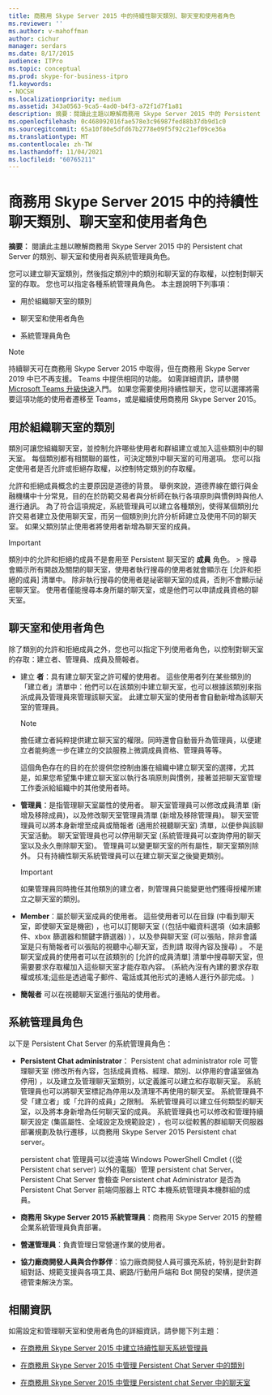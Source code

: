 ```yaml
---
title: 商務用 Skype Server 2015 中的持續性聊天類別、聊天室和使用者角色
ms.reviewer: ''
ms.author: v-mahoffman
author: cichur
manager: serdars
ms.date: 8/17/2015
audience: ITPro
ms.topic: conceptual
ms.prod: skype-for-business-itpro
f1.keywords:
- NOCSH
ms.localizationpriority: medium
ms.assetid: 343a0563-9ca5-4ad0-b4f3-a72f1d7f1a81
description: 摘要：閱讀此主題以瞭解商務用 Skype Server 2015 中的 Persistent chat Server 的類別、聊天室和使用者和系統管理員角色。
ms.openlocfilehash: 0c468092016fae578e3c96987fed88b37db9d1c0
ms.sourcegitcommit: 65a10f80e5dfd67b2778e09f5f92c21ef09ce36a
ms.translationtype: MT
ms.contentlocale: zh-TW
ms.lasthandoff: 11/04/2021
ms.locfileid: "60765211"
---
```

# <a name="persistent-chat-categories-chat-rooms-and-user-roles-in-skype-for-business-server-2015"></a>商務用 Skype Server 2015 中的持續性聊天類別、聊天室和使用者角色
 
**摘要：** 閱讀此主題以瞭解商務用 Skype Server 2015 中的 Persistent chat Server 的類別、聊天室和使用者與系統管理員角色。
  
您可以建立聊天室類別，然後指定類別中的類別和聊天室的存取權，以控制對聊天室的存取。 您也可以指定各種系統管理員角色。 本主題說明下列事項： 
  
- 用於組織聊天室的類別
    
- 聊天室和使用者角色
    
- 系統管理員角色

> [!NOTE] 
> 持續聊天可在商務用 Skype Server 2015 中取得，但在商務用 Skype Server 2019 中已不再支援。 Teams 中提供相同的功能。 如需詳細資訊，請參閱[Microsoft Teams 升級快速](/microsoftteams/upgrade-start-here)入門。 如果您需要使用持續性聊天，您可以選擇將需要這項功能的使用者遷移至 Teams，或是繼續使用商務用 Skype Server 2015。 
    
## <a name="categories-for-organizing-chat-rooms"></a>用於組織聊天室的類別

類別可讓您組織聊天室，並控制允許哪些使用者和群組建立或加入這些類別中的聊天室。 每個類別都有相關聯的屬性，可決定類別中聊天室的可用選項。 您可以指定使用者是否允許或拒絕存取權，以控制特定類別的存取權。
  
允許和拒絕成員概念的主要原因是道德的背景。 舉例來說，道德界線在銀行與金融機構中十分常見，目的在於防範交易者與分析師在執行各項原則與慣例時與他人進行通訊。 為了符合這項規定，系統管理員可以建立各種類別，使得某個類別允許交易者建立及使用聊天室，而另一個類別則允許分析師建立及使用不同的聊天室。 如果父類別禁止使用者將使用者新增為聊天室的成員。
  
> [!IMPORTANT]
> 類別中的允許和拒絕的成員不是套用至 Persistent 聊天室的 **成員** 角色。 > 搜尋會顯示所有開啟及關閉的聊天室，使用者執行搜尋的使用者就會顯示在 [允許和拒絕的成員] 清單中。 除非執行搜尋的使用者是祕密聊天室的成員，否則不會顯示祕密聊天室。 使用者僅能搜尋本身所屬的聊天室，或是他們可以申請成員資格的聊天室。 
  
## <a name="chat-rooms-and-user-roles"></a>聊天室和使用者角色

除了類別的允許和拒絕成員之外，您也可以指定下列使用者角色，以控制對聊天室的存取：建立者、管理員、成員及簡報者。
  
- 建立 **者**：具有建立聊天室之許可權的使用者。 這些使用者列在某些類別的「建立者」清單中：他們可以在該類別中建立聊天室，也可以根據該類別來指派成員及管理員來管理該聊天室。 此建立聊天室的使用者會自動新增為該聊天室的管理員。
    
    > [!NOTE]
    > 擔任建立者純粹提供建立聊天室的權限。同時還會自動晉升為管理員，以便建立者能夠進一步在建立的交談服務上微調成員資格、管理員等等。 
  
    這個角色存在的目的在於提供您控制由誰在組織中建立聊天室的選擇，尤其是，如果您希望集中建立聊天室以執行各項原則與慣例，接著並把聊天室管理工作委派給組織中的其他使用者時。
    
- **管理員**：是指管理聊天室屬性的使用者。 聊天室管理員可以修改成員清單 (新增及移除成員)，以及修改聊天室管理員清單 (新增及移除管理員)。 聊天室管理員可以將本身新增至成員或簡報者 (適用於視聽聊天室) 清單，以便參與該聊天室活動。 聊天室管理員也可以停用聊天室 (系統管理員可以查詢停用的聊天室以及永久刪除聊天室)。 管理員可以變更聊天室的所有屬性，聊天室類別除外。 只有持續性聊天系統管理員可以在建立聊天室之後變更類別。
    
    > [!IMPORTANT]
    > 如果管理員同時擔任其他類別的建立者，則管理員只能變更他們獲得授權所建立之聊天室的類別。 
  
- **Member**：屬於聊天室成員的使用者。 這些使用者可以在目錄 (中看到聊天室，即使聊天室是機密) ，也可以訂閱聊天室 (（包括中繼資料選項（如未讀郵件、xbox 篩選器和關鍵字篩選器) ），以及參與聊天室 (可以張貼，除非會議室是只有簡報者可以張貼的視聽中心聊天室，否則請 取得內容及搜尋) 。 不是聊天室成員的使用者可以在該類別的 [允許的成員清單] 清單中搜尋聊天室，但需要要求存取權加入這些聊天室才能存取內容。  (系統內沒有內建的要求存取權或核准;這些是透過電子郵件、電話或其他形式的連絡人進行外部完成。 ) 
    
- **簡報者** 可以在視聽聊天室進行張貼的使用者。
    
## <a name="administrator-roles"></a>系統管理員角色

以下是 Persistent Chat Server 的系統管理員角色：
  
- **Persistent Chat administrator**： Persistent chat administrator role 可管理聊天室 (修改所有內容，包括成員資格、經理、類別、以停用的會議室做為停用) ，以及建立及管理聊天室類別，以定義誰可以建立和存取聊天室。 系統管理員也可以將聊天室標記為停用以及清理不再使用的聊天室。 系統管理員不受「建立者」或「允許的成員」之限制。 系統管理員可以建立任何類型的聊天室，以及將本身新增為任何聊天室的成員。 系統管理員也可以修改和管理持續聊天設定 (集區屬性、全域設定及規範設定) ，也可以從較舊的群組聊天伺服器部署規劃及執行遷移，以商務用 Skype Server 2015 Persistent chat server。
    
    persistent chat 管理員可以從遠端 Windows PowerShell Cmdlet (（從 Persistent chat server) 以外的電腦）管理 persistent chat Server。 Persistent Chat Server 會檢查 Persistent chat Administrator 是否為 Persistent Chat Server 前端伺服器上 RTC 本機系統管理員本機群組的成員。
    
- **商務用 Skype Server 2015 系統管理員**：商務用 Skype Server 2015 的整體企業系統管理員負責部署。
    
- **營運管理員**：負責管理日常營運作業的使用者。
    
- **協力廠商開發人員與合作夥伴**：協力廠商開發人員可擴充系統，特別是針對群組對話、規範支援與各項工具、網路/行動用戶端和 Bot 開發的架構，提供道德管束解決方案。
    
## <a name="for-more-information"></a>相關資訊

如需設定和管理聊天室和使用者角色的詳細資訊，請參閱下列主題：
  
- [在商務用 Skype Server 2015 中建立持續性聊天系統管理員](../../deploy/deploy-persistent-chat-server/create-a-persistent-chat-administrator.md)
    
- [在商務用 Skype Server 2015 中管理 Persistent Chat Server 中的類別](../../manage/persistent-chat/categories.md)
    
- [在商務用 Skype Server 2015 中管理 Persistent chat Server 中的聊天室](../../manage/persistent-chat/chat-rooms.md)
    

